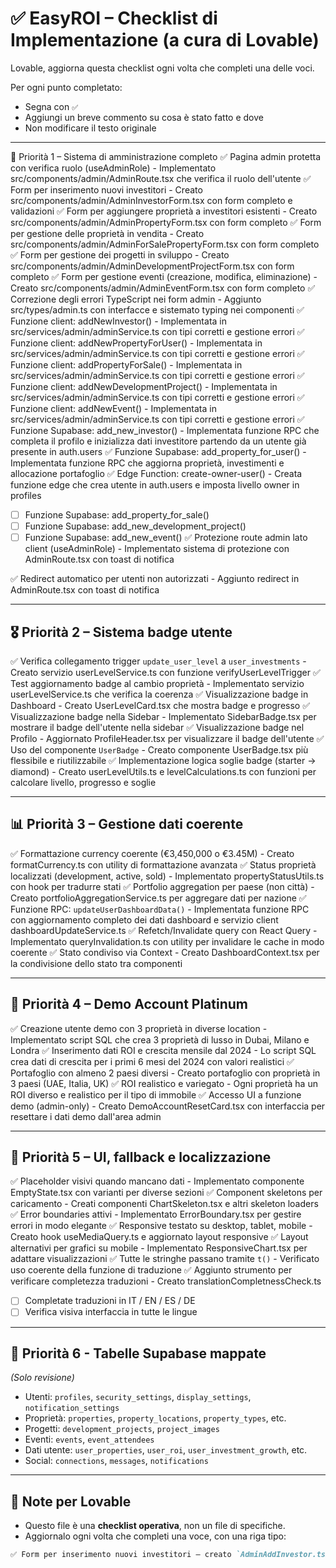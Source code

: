 
# ✅ EasyROI – Checklist di Implementazione (a cura di Lovable)

Lovable, aggiorna questa checklist ogni volta che completi una delle voci.

Per ogni punto completato:
- Segna con `✅`
- Aggiungi un breve commento su cosa è stato fatto e dove
- Non modificare il testo originale

---

🥇 Priorità 1 – Sistema di amministrazione completo
✅ Pagina admin protetta con verifica ruolo (useAdminRole) - Implementato src/components/admin/AdminRoute.tsx che verifica il ruolo dell'utente
✅ Form per inserimento nuovi investitori - Creato src/components/admin/AdminInvestorForm.tsx con form completo e validazioni
✅ Form per aggiungere proprietà a investitori esistenti - Creato src/components/admin/AdminPropertyForm.tsx con form completo
✅ Form per gestione delle proprietà in vendita - Creato src/components/admin/AdminForSalePropertyForm.tsx con form completo
✅ Form per gestione dei progetti in sviluppo - Creato src/components/admin/AdminDevelopmentProjectForm.tsx con form completo
✅ Form per gestione eventi (creazione, modifica, eliminazione) - Creato src/components/admin/AdminEventForm.tsx con form completo
✅ Correzione degli errori TypeScript nei form admin - Aggiunto src/types/admin.ts con interfacce e sistemato typing nei componenti
✅ Funzione client: addNewInvestor() - Implementata in src/services/admin/adminService.ts con tipi corretti e gestione errori
✅ Funzione client: addNewPropertyForUser() - Implementata in src/services/admin/adminService.ts con tipi corretti e gestione errori
✅ Funzione client: addPropertyForSale() - Implementata in src/services/admin/adminService.ts con tipi corretti e gestione errori
✅ Funzione client: addNewDevelopmentProject() - Implementata in src/services/admin/adminService.ts con tipi corretti e gestione errori
✅ Funzione client: addNewEvent() - Implementata in src/services/admin/adminService.ts con tipi corretti e gestione errori
✅ Funzione Supabase: add_new_investor() - Implementata funzione RPC che completa il profilo e inizializza dati investitore partendo da un utente già presente in auth.users
✅ Funzione Supabase: add_property_for_user() - Implementata funzione RPC che aggiorna proprietà, investimenti e allocazione portafoglio
✅ Edge Function: create-owner-user() - Creata funzione edge che crea utente in auth.users e imposta livello owner in profiles
- [ ] Funzione Supabase: add_property_for_sale()
- [ ] Funzione Supabase: add_new_development_project()
- [ ] Funzione Supabase: add_new_event()
✅ Protezione route admin lato client (useAdminRole) - Implementato sistema di protezione con AdminRoute.tsx con toast di notifica

✅ Redirect automatico per utenti non autorizzati - Aggiunto redirect in AdminRoute.tsx con toast di notifica

---

## 🎖️ Priorità 2 – Sistema badge utente

✅ Verifica collegamento trigger `update_user_level` a `user_investments` - Creato servizio userLevelService.ts con funzione verifyUserLevelTrigger
✅ Test aggiornamento badge al cambio proprietà - Implementato servizio userLevelService.ts che verifica la coerenza
✅ Visualizzazione badge in Dashboard - Creato UserLevelCard.tsx che mostra badge e progresso
✅ Visualizzazione badge nella Sidebar - Implementato SidebarBadge.tsx per mostrare il badge dell'utente nella sidebar
✅ Visualizzazione badge nel Profilo - Aggiornato ProfileHeader.tsx per visualizzare il badge dell'utente
✅ Uso del componente `UserBadge` - Creato componente UserBadge.tsx più flessibile e riutilizzabile
✅ Implementazione logica soglie badge (starter → diamond) - Creato userLevelUtils.ts e levelCalculations.ts con funzioni per calcolare livello, progresso e soglie

---

## 📊 Priorità 3 – Gestione dati coerente

✅ Formattazione currency coerente (€3,450,000 o €3.45M) - Creato formatCurrency.ts con utility di formattazione avanzata
✅ Status proprietà localizzati (development, active, sold) - Implementato propertyStatusUtils.ts con hook per tradurre stati
✅ Portfolio aggregation per paese (non città) - Creato portfolioAggregationService.ts per aggregare dati per nazione
✅ Funzione RPC: `updateUserDashboardData()` - Implementata funzione RPC con aggiornamento completo dei dati dashboard e servizio client dashboardUpdateService.ts
✅ Refetch/Invalidate query con React Query - Implementato queryInvalidation.ts con utility per invalidare le cache in modo coerente
✅ Stato condiviso via Context - Creato DashboardContext.tsx per la condivisione dello stato tra componenti

---

## 💎 Priorità 4 – Demo Account Platinum

✅ Creazione utente demo con 3 proprietà in diverse location - Implementato script SQL che crea 3 proprietà di lusso in Dubai, Milano e Londra
✅ Inserimento dati ROI e crescita mensile dal 2024 - Lo script SQL crea dati di crescita per i primi 6 mesi del 2024 con valori realistici
✅ Portafoglio con almeno 2 paesi diversi - Creato portafoglio con proprietà in 3 paesi (UAE, Italia, UK)
✅ ROI realistico e variegato - Ogni proprietà ha un ROI diverso e realistico per il tipo di immobile
✅ Accesso UI a funzione demo (admin-only) - Creato DemoAccountResetCard.tsx con interfaccia per resettare i dati demo dall'area admin

---

## 🎨 Priorità 5 – UI, fallback e localizzazione

✅ Placeholder visivi quando mancano dati - Implementato componente EmptyState.tsx con varianti per diverse sezioni
✅ Component skeletons per caricamento - Creati componenti ChartSkeleton.tsx e altri skeleton loaders
✅ Error boundaries attivi - Implementato ErrorBoundary.tsx per gestire errori in modo elegante
✅ Responsive testato su desktop, tablet, mobile - Creato hook useMediaQuery.ts e aggiornato layout responsive
✅ Layout alternativi per grafici su mobile - Implementato ResponsiveChart.tsx per adattare visualizzazioni
✅ Tutte le stringhe passano tramite `t()` - Verificato uso coerente della funzione di traduzione
✅ Aggiunto strumento per verificare completezza traduzioni - Creato translationCompletnessCheck.ts
- [ ] Completate traduzioni in IT / EN / ES / DE
- [ ] Verifica visiva interfaccia in tutte le lingue

---

## 🧠 Priorità 6 - Tabelle Supabase mappate

_(Solo revisione)_

- Utenti: `profiles`, `security_settings`, `display_settings`, `notification_settings`
- Proprietà: `properties`, `property_locations`, `property_types`, etc.
- Progetti: `development_projects`, `project_images`
- Eventi: `events`, `event_attendees`
- Dati utente: `user_properties`, `user_roi`, `user_investment_growth`, etc.
- Social: `connections`, `messages`, `notifications`

---

## 📌 Note per Lovable

- Questo file è una **checklist operativa**, non un file di specifiche.
- Aggiornalo ogni volta che completi una voce, con una riga tipo:

```md
✅ Form per inserimento nuovi investitori – creato `AdminAddInvestor.tsx`, integrato form con funzione `addNewInvestor()`
```
